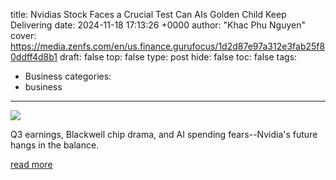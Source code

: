 title: Nvidias Stock Faces a Crucial Test Can AIs Golden Child Keep Delivering
date: 2024-11-18 17:13:26 +0000
author: "Khac Phu Nguyen"
cover: https://media.zenfs.com/en/us.finance.gurufocus/1d2d87e97a312e3fab25f80ddff4d8b1
draft: false
top: false
type: post
hide: false
toc: false
tags:
  - Business
categories:
  - business
---

![](https://media.zenfs.com/en/us.finance.gurufocus/1d2d87e97a312e3fab25f80ddff4d8b1)

Q3 earnings, Blackwell chip drama, and AI spending fears--Nvidia's future hangs in the balance.

[read more](https://finance.yahoo.com/news/nvidias-stock-faces-crucial-test-171326916.html)
